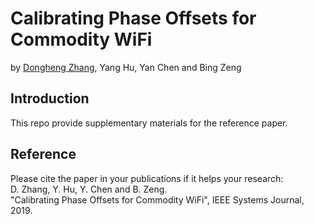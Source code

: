 # Calibrating Phase Offsets for Commodity WiFi 
by [Dongheng Zhang](https://zhangdh24.github.io/), Yang Hu, Yan Chen and Bing Zeng
## Introduction
This repo provide supplementary materials for the reference paper.  



## Reference 
Please cite the paper in your publications if it helps your research: \
D. Zhang, Y. Hu, Y. Chen and B. Zeng. \
"Calibrating Phase Offsets for Commodity WiFi", IEEE Systems Journal, 2019.  

